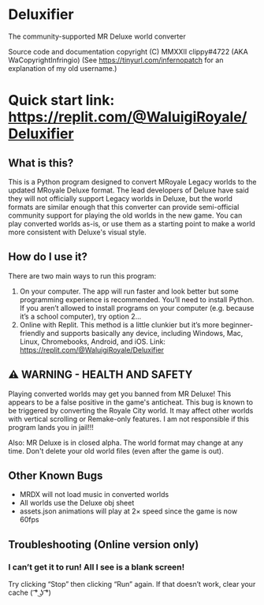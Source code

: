 # Deluxifier
The community-supported MR Deluxe world converter

Source code and documentation copyright (C) MMXXII clippy#4722 (AKA WaCopyrightInfringio)
(See https://tinyurl.com/infernopatch for an explanation of my old username.)

# Quick start link: https://replit.com/@WaluigiRoyale/Deluxifier

## What is this?

This is a Python program designed to convert MRoyale Legacy worlds to the updated MRoyale Deluxe format. The lead developers of Deluxe have said they will not officially support Legacy worlds in Deluxe, but the world formats are similar enough that this converter can provide semi-official community support for playing the old worlds in the new game. You can play converted worlds as-is, or use them as a starting point to make a world more consistent with Deluxe's visual style.

## How do I use it?

There are two main ways to run this program:

1. On your computer. The app will run faster and look better but some programming experience is recommended. You’ll need to install Python. If you aren’t allowed to install programs on your computer (e.g. because it’s a school computer), try option 2...
2. Online with Replit. This method is a little clunkier but it’s more beginner-friendly and supports basically any device, including Windows, Mac, Linux, Chromebooks, Android, and iOS. Link: https://replit.com/@WaluigiRoyale/Deluxifier

## ⚠️ WARNING - HEALTH AND SAFETY
Playing converted worlds may get you banned from MR Deluxe! This appears to be a false positive in the game's anticheat. This bug is known to be triggered by converting the Royale City world. It may affect other worlds with vertical scrolling or Remake-only features. I am not responsible if this program lands you in jail!!!

Also: MR Deluxe is in closed alpha. The world format may change at any time. Don't delete your old world files (even after the game is out).

## Other Known Bugs
- MRDX will not load music in converted worlds
- All worlds use the Deluxe obj sheet
- assets.json animations will play at 2× speed since the game is now 60fps

## Troubleshooting (Online version only) 

### I can’t get it to run! All I see is a blank screen!

Try clicking “Stop” then clicking “Run” again. If that doesn’t work, clear your cache ( ͡° ͜ʖ ͡°)
